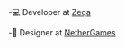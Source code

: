 <h1 align="center"> </h1>

-💻 Developer at [Zeqa](https://github.com/zeqanetwork)

-🎨 Designer at [NetherGames](https://github.com/NetherGamesMC)

